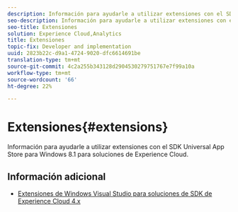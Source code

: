 ```yaml
---
description: Información para ayudarle a utilizar extensiones con el SDK Universal App Store para Windows 8.1 para soluciones de Experience Cloud.
seo-description: Información para ayudarle a utilizar extensiones con el SDK Universal App Store para Windows 8.1 para soluciones de Experience Cloud.
seo-title: Extensiones
solution: Experience Cloud,Analytics
title: Extensiones
topic-fix: Developer and implementation
uuid: 2823b22c-d9a1-4724-9020-dfc6614691be
translation-type: tm+mt
source-git-commit: 4c2a255b343128d2904530279751767e7f99a10a
workflow-type: tm+mt
source-wordcount: '66'
ht-degree: 22%

---
```



# Extensiones{#extensions}

Información para ayudarle a utilizar extensiones con el SDK Universal App Store para Windows 8.1 para soluciones de Experience Cloud.

## Información adicional

+ [Extensiones de Windows Visual Studio para soluciones de SDK de Experience Cloud 4.x](/help/windows-appstore/extensions/win-vse-4x.md)
